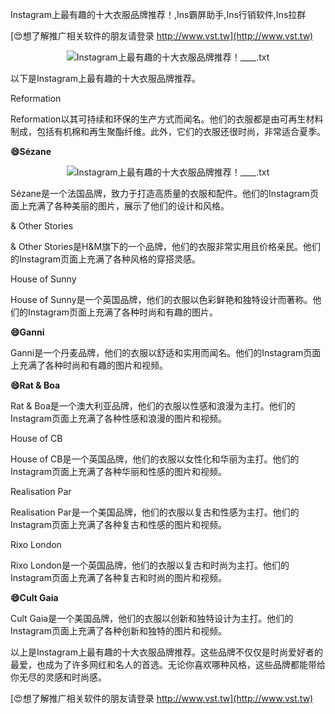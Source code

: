 Instagram上最有趣的十大衣服品牌推荐！,Ins霸屏助手,Ins行销软件,Ins拉群

[😍想了解推广相关软件的朋友请登录 http://www.vst.tw](http://www.vst.tw)

 <center><img src="https://vst.tw/MP4/tuiguang/png/2.png" alt="Instagram上最有趣的十大衣服品牌推荐！____.txt"></center>

以下是Instagram上最有趣的十大衣服品牌推荐。

Reformation

Reformation以其可持续和环保的生产方式而闻名。他们的衣服都是由可再生材料制成，包括有机棉和再生聚酯纤维。此外，它们的衣服还很时尚，非常适合夏季。

**😄Sézane**

 <center><img src="https://vst.tw/MP4/tuiguang/png/8.png" alt="Instagram上最有趣的十大衣服品牌推荐！____.txt"></center>

Sézane是一个法国品牌，致力于打造高质量的衣服和配件。他们的Instagram页面上充满了各种美丽的图片，展示了他们的设计和风格。

& Other Stories

& Other Stories是H&M旗下的一个品牌，他们的衣服非常实用且价格亲民。他们的Instagram页面上充满了各种风格的穿搭灵感。

House of Sunny

House of Sunny是一个英国品牌，他们的衣服以色彩鲜艳和独特设计而著称。他们的Instagram页面上充满了各种时尚和有趣的图片。

**😄Ganni**

Ganni是一个丹麦品牌，他们的衣服以舒适和实用而闻名。他们的Instagram页面上充满了各种时尚和有趣的图片和视频。

**😄Rat & Boa**

Rat & Boa是一个澳大利亚品牌，他们的衣服以性感和浪漫为主打。他们的Instagram页面上充满了各种性感和浪漫的图片和视频。

House of CB

House of CB是一个英国品牌，他们的衣服以女性化和华丽为主打。他们的Instagram页面上充满了各种华丽和性感的图片和视频。

Realisation Par

Realisation Par是一个美国品牌，他们的衣服以复古和性感为主打。他们的Instagram页面上充满了各种复古和性感的图片和视频。

Rixo London

Rixo London是一个英国品牌，他们的衣服以复古和时尚为主打。他们的Instagram页面上充满了各种复古和时尚的图片和视频。

**😄Cult Gaia**

Cult Gaia是一个美国品牌，他们的衣服以创新和独特设计为主打。他们的Instagram页面上充满了各种创新和独特的图片和视频。

以上是Instagram上最有趣的十大衣服品牌推荐。这些品牌不仅仅是时尚爱好者的最爱，也成为了许多网红和名人的首选。无论你喜欢哪种风格，这些品牌都能带给你无尽的灵感和时尚感。

[😍想了解推广相关软件的朋友请登录 http://www.vst.tw](http://www.vst.tw)



